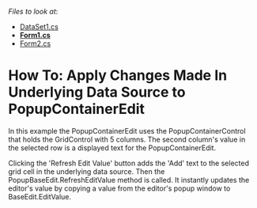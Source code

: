 <!-- default file list -->
*Files to look at*:

* [DataSet1.cs](./CS/WindowsApplication3/DataSet1.cs)
* **[Form1.cs](./CS/WindowsApplication3/Form1.cs)**
* [Form2.cs](./CS/WindowsApplication3/Form2.cs)
<!-- default file list end -->
# How To: Apply Changes Made In Underlying Data Source to PopupContainerEdit


<p>In this example the PopupContainerEdit uses the PopupContainerControl that holds the GridControl with 5 columns. The second column's value in the selected row is a displayed text for the PopupContainerEdit.</p><p>Clicking the 'Refresh Edit Value' button adds the 'Add' text to the selected grid cell in the underlying data source. Then the PopupBaseEdit.RefreshEditValue method is called. It instantly updates the editor's value by copying a value from the editor's popup window to BaseEdit.EditValue.</p>

<br/>


